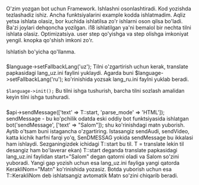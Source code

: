 O'zim yozgan bot uchun Framework. Ishlashni osonlashtiradi. Kod yozishda tezlashadiz ishiz. Ancha funktsiyalarini example kodda ishlatmadim. Aqliz yetsa ishlata olasiz, bor kuchida ishlatilsa zo'r ishlarni oson qilsa bo'ladi. Ba'zi joylari dehqoncha yozilgan.  i18 ishlatilgan ya'ni bemalol bir nechta tilni ishlata olasiz. Optimizatsiya. user step qo'yishga va step olishga imkoniyat yengil. knopka qo'shish imkoni zo'r.


Ishlatish bo'yicha qo'llanma.
#####
$language->setFallbackLang('uz');
Tilni o'zgartirish uchun kerak, translate papkasidagi lang_uz.ini faylini yuklaydi.
Agarda buni $language->setFallbackLang('ru'); ko'rinishida yozsak lang_ru.ini faylni yuklab beradi.

```$language->init();``` Bu tilni ishga tushurish, barcha tilni sozlash amalidan keyin tilni ishga tushuradi.
#####
$api->sendMessage(['text' => T::start, 'parse_mode' => 'HTML']);
sendMessage - bu ko'pchilik odatda eski oddiy bot funktsiyasida ishlatgan bot('sendMessage', ['text' => "Salom"]); shu ko'rinishdagi matn yuborish.
Aytib o'tsam buni istagancha o'zgartiring. Istasangiz sendAudi, sendVideo, katta kichik harfni farqi yo'q, SenDMESSAG yokida sendMessage bu ikkalasi ham ishlaydi.
Sezganingizdek ichidagi T::start bu til. T = translate lekin til desangiz ham bo'laverar ekan)
T::start deganda translate papkasidagi lang_uz.ini faylidan start="Salom" degan qatorni oladi va Salom so'zini yuboradi.
Yangi gap yozish uchun esa lang_uz.ini fayliga yangi qatorda KerakliNom="Matn" ko'rinishida yozasiz. Botda yuborish uchun esa T::KerakliNom deb ishlatsangiz avtomatik Matn so'zini chiqarib beradi.